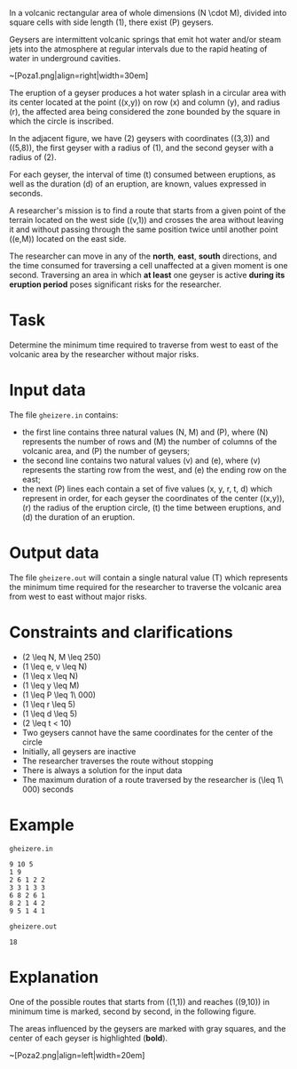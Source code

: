 In a volcanic rectangular area of whole dimensions \(N \cdot M\), divided into square cells with side length \(1\), there exist \(P\) geysers.

Geysers are intermittent volcanic springs that emit hot water and/or steam jets into the atmosphere at regular intervals due to the rapid heating of water in underground cavities.

~[Poza1.png|align=right|width=30em]

The eruption of a geyser produces a hot water splash in a circular area with its center located at the point \((x,y)\) on row \(x\) and column \(y\), and radius \(r\), the affected area being considered the zone bounded by the square in which the circle is inscribed.

In the adjacent figure, we have \(2\) geysers with coordinates \((3,3)\) and \((5,8)\), the first geyser with a radius of \(1\), and the second geyser with a radius of \(2\).

For each geyser, the interval of time \(t\) consumed between eruptions, as well as the duration \(d\) of an eruption, are known, values expressed in seconds.

A researcher's mission is to find a route that starts from a given point of the terrain located on the west side \((v,1)\) and crosses the area without leaving it and without passing through the same position twice until another point \((e,M)\) located on the east side.

The researcher can move in any of the **north**, **east**, **south** directions, and the time consumed for traversing a cell unaffected at a given moment is one second. Traversing an area in which **at least** one geyser is active **during its eruption period** poses significant risks for the researcher.

# Task

Determine the minimum time required to traverse from west to east of the volcanic area by the researcher without major risks.

# Input data

The file `gheizere.in` contains:

* the first line contains three natural values \(N, M\) and \(P\), where \(N\) represents the number of rows and \(M\) the number of columns of the volcanic area, and \(P\) the number of geysers;
* the second line contains two natural values \(v\) and \(e\), where \(v\) represents the starting row from the west, and \(e\) the ending row on the east;
* the next \(P\) lines each contain a set of five values \(x, y, r, t, d\) which represent in order, for each geyser the coordinates of the center \((x,y)\), \(r\) the radius of the eruption circle, \(t\) the time between eruptions, and \(d\) the duration of an eruption.

# Output data

The file `gheizere.out` will contain a single natural value \(T\) which represents the minimum time required for the researcher to traverse the volcanic area from west to east without major risks.

# Constraints and clarifications

* \(2 \leq N, M \leq 250\)
* \(1 \leq e, v \leq N\)
* \(1 \leq x \leq N\)
* \(1 \leq y \leq M\)
* \(1 \leq P \leq 1\ 000\)
* \(1 \leq r \leq 5\)
* \(1 \leq d \leq 5\)
* \(2 \leq t < 10\)
* Two geysers cannot have the same coordinates for the center of the circle
* Initially, all geysers are inactive
* The researcher traverses the route without stopping
* There is always a solution for the input data
* The maximum duration of a route traversed by the researcher is \(\leq 1\ 000\) seconds

# Example

`gheizere.in`
```
9 10 5
1 9
2 6 1 2 2
3 3 1 3 3
6 8 2 6 1
8 2 1 4 2
9 5 1 4 1
```

`gheizere.out`
```
18
```

# Explanation

One of the possible routes that starts from \((1,1)\) and reaches \((9,10)\) in minimum time is marked, second by second, in the following figure.

The areas influenced by the geysers are marked with gray squares, and the center of each geyser is highlighted (**bold**).

~[Poza2.png|align=left|width=20em]